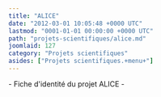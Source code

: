```yaml
---
title: "ALICE"
date: "2012-03-01 10:05:48 +0000 UTC"
lastmod: "0001-01-01 00:00:00 +0000 UTC"
path: "projets-scientifiques/alice.md"
joomlaid: 127
category: "Projets scientifiques"
asides: ["Projets scientifiques.+menu+"]
---
```

\- Fiche d'identité du projet ALICE -
